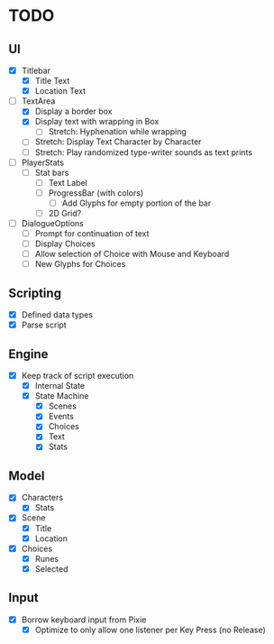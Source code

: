 # TODO

## UI

- [x] Titlebar
    - [x] Title Text
    - [x] Location Text
- [ ] TextArea
    - [x] Display a border box
    - [x] Display text with wrapping in Box
        - [ ] Stretch: Hyphenation while wrapping
    - [ ] Stretch: Display Text Character by Character
    - [ ] Stretch: Play randomized type-writer sounds as text prints
- [ ] PlayerStats
    - [ ] Stat bars
        - [ ] Text Label
        - [ ] ProgressBar (with colors)
            - [ ] Add Glyphs for empty portion of the bar
        - [ ] 2D Grid?
- [ ] DialogueOptions
    - [ ] Prompt for continuation of text
    - [ ] Display Choices
    - [ ] Allow selection of Choice with Mouse and Keyboard
    - [ ] New Glyphs for Choices

## Scripting
 - [x] Defined data types
 - [x] Parse script

## Engine
 - [x] Keep track of script execution
    - [x] Internal State
    - [x] State Machine
        - [x] Scenes
        - [x] Events
        - [x] Choices
        - [x] Text
        - [x] Stats

## Model
 - [x] Characters
    - [x] Stats
 - [x] Scene
    - [x] Title
    - [x] Location
 - [x] Choices
    - [x] Runes
    - [x] Selected

## Input

 - [x] Borrow keyboard input from Pixie
    - [x] Optimize to only allow one listener per Key Press (no Release)
